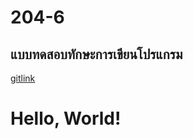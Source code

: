 # 204-6
## แบบทดสอบทักษะการเขียนโปรแกรม

[gitlink](https://www.youtube.com/watch?v=W2_kwpEoVT8)

<!DOCTYPE html>
<html lang="en">
<head>
    <meta charset="UTF-8">
    <meta name="viewport" content="width=device-width, initial-scale=1.0">
</head>
<body>
    <h1>Hello, World!</h1>
</body>
</html>
